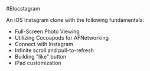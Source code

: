 #Blocstagram

An iOS Instagram clone with the following fundamentals:

* Full-Screen Photo Viewing
* Utilizing Cocoapods for AFNetworking
* Connect with Instagram
* Infinite scroll and pull-to-refresh
* Building "like" button
* iPad customization


